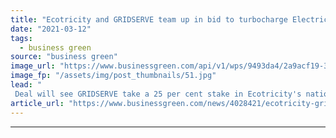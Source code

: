 ```yaml
---
title: "Ecotricity and GRIDSERVE team up in bid to turbocharge Electric Highway"
date: "2021-03-12"
tags: 
  - business green
source: "business green"
image_url: "https://www.businessgreen.com/api/v1/wps/9493da4/2a9acf19-3021-4d97-99e6-46bcc55e9d4a/4/Braintree-1-high-res-185x114.jpg"
image_fp: "/assets/img/post_thumbnails/51.jpg"
lead: "
 Deal will see GRIDSERVE take a 25 per cent stake in Ecotricity's national charging network ..."
article_url: "https://www.businessgreen.com/news/4028421/ecotricity-gridserve-team-bid-turbocharge-electric-highway"
---
```


---
